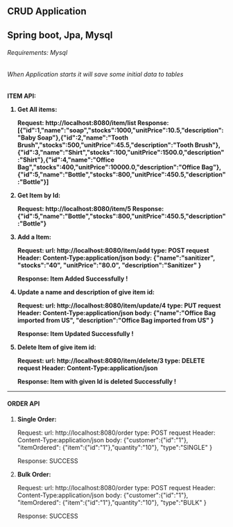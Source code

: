 
CRUD Application
-----------
Spring boot, Jpa, Mysql
----
<h6>Requirements:
     Mysql
</h6>

<h6>When Application starts it will save some initial data to tables</h6>


 <h4>ITEM API:</b>
 
 1) <b>Get All items:</b>

 
    Request: http://localhost:8080/item/list
    Response:
     [{"id":1,"name":"soap","stocks":1000,"unitPrice":10.5,"description":"Baby Soap"},{"id":2,"name":"Tooth Brush","stocks":500,"unitPrice":45.5,"description":"Tooth Brush"},{"id":3,"name":"Shirt","stocks":100,"unitPrice":1500.0,"description":"Shirt"},{"id":4,"name":"Office Bag","stocks":400,"unitPrice":10000.0,"description":"Office Bag"},{"id":5,"name":"Bottle","stocks":800,"unitPrice":450.5,"description":"Bottle"}]
    
 2) <b>Get Item by Id:</b>


    Request: http://localhost:8080/item/5
    Response:
     {"id":5,"name":"Bottle","stocks":800,"unitPrice":450.5,"description":"Bottle"}
   
 3) <b>Add a Item:</b>
 
 
    Request: 
       url:
        http://localhost:8080/item/add
       type:
        POST
       request Header:
        Content-Type:application/json
       body:
        {"name":"sanitizer",
         "stocks":"40",
         "unitPrice":"80.0",
         "description":"Sanitizer"
        }
        
    Response:
        Item Added Successfully !
        
 4)  <b>Update a name and description of give item id:</b>
 
  
     Request: 
        url:
         http://localhost:8080/item/update/4
        type:
         PUT
        request Header:
         Content-Type:application/json
        body:
         {"name":"Office Bag imported from US",
          "description":"Office Bag imported from US"
         }
         
     Response:
         Item Updated Successfully !
 
 5) <b>Delete Item of give item id:</b>
 
  
     Request:
        url:
         http://localhost:8080/item/delete/3
        type:
         DELETE
        request Header:
         Content-Type:application/json
         
     Response:
         Item with given Id is deleted Successfully !
             
-----
<h4>ORDER API</h4>

1) <b>Single Order:</b>


    Request: 
        url:
         http://localhost:8080/order
        type:
         POST
        request Header:
         Content-Type:application/json
        body:
         {"customer":{"id":"1"},
          "itemOrdered": {"item":{"id":"1"},"quantity":"10"},
         "type":"SINGLE"
        }
         
    Response:
        SUCCESS
    
 2) <b>Bulk Order:</b>
 

    Request: 
        url:
         http://localhost:8080/order
        type:
         POST
        request Header:
         Content-Type:application/json
        body:
         {"customer":{"id":"1"},
          "itemOrdered": {"item":{"id":"1"},"quantity":"10"},
         "type":"BULK"
        }
         
    Response:
        SUCCESS